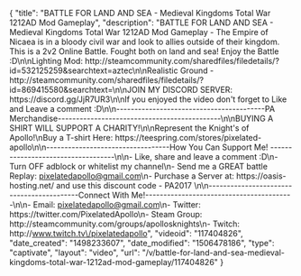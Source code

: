 {
    "title": "BATTLE FOR LAND AND SEA - Medieval Kingdoms Total War 1212AD Mod Gameplay",
    "description": "BATTLE FOR LAND AND SEA - Medieval Kingdoms Total War 1212AD Mod Gameplay - The Empire of Nicaea is in a bloody civil war and look to allies outside of their kingdom. This is a 2v2 Online Battle.  Fought both on land and sea!  Enjoy the Battle :D\n\nLighting Mod: http:\/\/steamcommunity.com\/sharedfiles\/filedetails\/?id=532125259&searchtext=aztec\n\nRealistic Ground - http:\/\/steamcommunity.com\/sharedfiles\/filedetails\/?id=869415580&searchtext=\n\nJOIN MY DISCORD SERVER: https:\/\/discord.gg\/JjR7UR3\n\nIf you enjoyed the video don't forget to Like and Leave a comment :D\n\n-----------------------------------------PA Merchandise---------------------------------------------\n\nBUYING A SHIRT WILL SUPPORT A CHARITY!\n\nRepresent the Knight's of Apollo!\nBuy a T-shirt Here: https:\/\/teespring.com\/stores\/pixelated-apollo\n\n----------------------------------How You Can Support Me! -----------------------------------\n\n- Like, share and leave a comment :D\n- Turn OFF adblock or whitelist my channel\n- Send me a GREAT battle Replay: pixelatedapollo@gmail.com\n- Purchase a Server at: https:\/\/oasis-hosting.net\/ and use this discount code - PA2017 \n\n------------------------------------------Connect With Me!-----------------------------------------\n\n- Email: pixelatedapollo@gmail.com\n- Twitter: https:\/\/twitter.com\/PixelatedApollo\n- Steam Group:  http:\/\/steamcommunity.com\/groups\/apollosknights\n- Twitch: http:\/\/www.twitch.tv\/pixelatedapollo",
    "videoid": "117404826",
    "date_created": "1498233607",
    "date_modified": "1506478186",
    "type": "captivate",
    "layout": "video",
    "url": "\/v\/battle-for-land-and-sea-medieval-kingdoms-total-war-1212ad-mod-gameplay\/117404826"
}